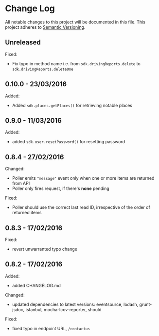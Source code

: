 
# Change Log

All notable changes to this project will be documented in this file.
This project adheres to [Semantic Versioning](http://semver.org/).


## Unreleased

Fixed:

* Fix typo in method name i.e. from `sdk.drivingReports.delete` to
  `sdk.drivingReports.deleteOne`


## 0.10.0 - 23/03/2016

Added:

* Added `sdk.places.getPlaces()` for retrieving notable places


## 0.9.0 - 11/03/2016

Added:

* added `sdk.user.resetPassword()` for resetting password


## 0.8.4 - 27/02/2016

Changed:

* Poller emits `"message"` event only when one or more items are returned from API
* Poller only fires request, if there's **none** pending

Fixed:

* Poller should use the correct last read ID, irrespective of the order of returned items


## 0.8.3 - 17/02/2016

Fixed:

* revert unwarranted typo change


## 0.8.2 - 17/02/2016

Added:

* added CHANGELOG.md

Changed:

* updated dependencies to latest versions: eventsource, lodash, grunt-jsdoc,
  istanbul, mocha-lcov-reporter, should

Fixed:

* fixed typo in endpoint URL, `/contactus`

